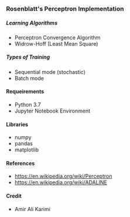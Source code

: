 ###	Rosenblatt's Perceptron Implementation

##### Learning Algorithms
- Perceptron Convergence Algorithm
- Widrow-Hoff (Least Mean Square)

##### Types of Training
- Sequential mode (stochastic)
- Batch mode

#### Requeirements
- Python 3.7
- Jupyter Notebook Environment

#### Libraries
- numpy
- pandas
- matplotlib

#### References
- https://en.wikipedia.org/wiki/Perceptron
- https://en.wikipedia.org/wiki/ADALINE

#### Credit
- Amir Ali Karimi